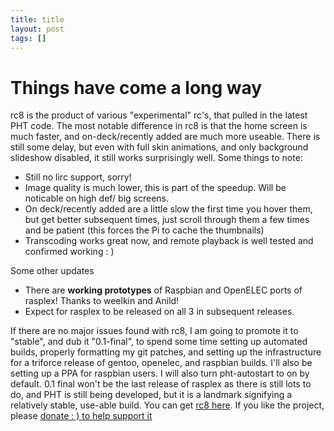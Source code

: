 ```yaml
---
title: title
layout: post
tags: []
---
```



Things have come a long way
===========================

rc8 is the product of various "experimental" rc's, that pulled in the latest PHT code. The most notable difference in rc8 is that the home screen is much faster, and on-deck/recently added are much more useable. There is still some delay, but even with full skin animations, and only background slideshow disabled, it still works surprisingly well. Some things to note:

-   Still no lirc support, sorry!
-   Image quality is much lower, this is part of the speedup. Will be noticable on high def/ big screens.
-   On deck/recently added are a little slow the first time you hover them, but get better subsequent times, just scroll through them a few times and be patient (this forces the Pi to cache the thumbnails)
-   Transcoding works great now, and remote playback is well tested and confirmed working : )

Some other updates

-   There are **working prototypes** of Raspbian and OpenELEC ports of rasplex! Thanks to weelkin and Anild!
-   Expect for rasplex to be released on all 3 in subsequent releases.

If there are no major issues found with rc8, I am going to promote it to "stable", and dub it "0.1-final", to spend some time setting up automated builds, properly formatting my git patches, and setting up the infrastructure for a triforce release of gentoo, openelec, and raspbian builds. I'll also be setting up a PPA for raspbian users. I will also turn pht-autostart to on by default. 0.1 final won't be the last release of rasplex as there is still lots to do, and PHT is still being developed, but it is a landmark signifying a relatively stable, use-able build. You can get [rc8 here](http://rasplex.srvthe.net/rasplex-unstable.img.zip "rc8 here"). If you like the project, please [donate : ) to help support it](http://srvthe.net)
